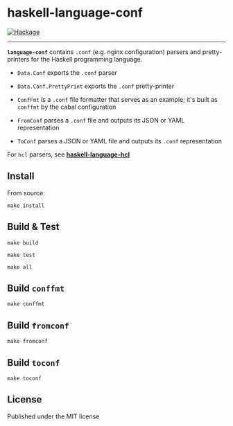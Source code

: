 # haskell-language-conf
[![Hackage](https://img.shields.io/hackage/v/language-conf.svg?maxAge=2592000)](https://hackage.haskell.org/package/language-conf)
- - -
**`language-conf`** contains `.conf` (e.g. nginx configuration) parsers and
pretty-printers for the Haskell programming language.

- `Data.Conf` exports the `.conf` parser
- `Data.Conf.PrettyPrint` exports the `.conf` pretty-printer
- `ConfFmt` is a `.conf` file formatter that serves as an example; it's built as
  `conffmt` by the cabal configuration

- `FromConf` parses a `.conf` file and outputs its JSON or YAML representation
- `ToConf` parses a JSON or YAML file and outputs its `.conf` representation

For `hcl` parsers, see
[**haskell-language-hcl**](https://github.com/beijaflor-io/haskell-language-hcl)

## Install
From source:
```
make install
```

## Build & Test
```
make build
```
```
make test
```
```
make all
```

## Build `conffmt`
```
make conffmt
```

## Build `fromconf`
```
make fromconf
```

## Build `toconf`
```
make toconf
```

## License
Published under the MIT license
